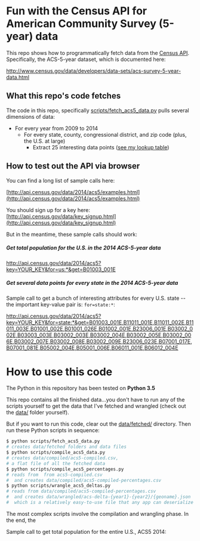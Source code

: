 # Fun with the Census API for American Community Survey (5-year) data

This repo shows how to programmatically fetch data from the [Census API](http://www.census.gov/data/developers/data-sets.html). Specifically, the ACS-5-year dataset, which is documented here:

http://www.census.gov/data/developers/data-sets/acs-survey-5-year-data.html


## What this repo's code fetches

The code in this repo, specifically [scripts/fetch_acs5_data.py](scripts/fetch_acs5_data.py) pulls several dimensions of data:

- For every year from 2009 to 2014
  - For every state, county, congressional district, and zip code (plus, the U.S. at large)
    - Extract 25 interesting data points ([see my lookup table](data/acs5-var-lookups.csv))

## How to test out the API via browser

You can find a long list of sample calls here:

[http://api.census.gov/data/2014/acs5/examples.html](http://api.census.gov/data/2014/acs5/examples.html)

You should sign up for a key here: [http://api.census.gov/data/key_signup.html](http://api.census.gov/data/key_signup.html)

But in the meantime, these sample calls should work:

##### Get total population for the U.S. in the 2014 ACS-5-year data

http://api.census.gov/data/2014/acs5?key=YOUR_KEY&for=us:*&get=B01003_001E


##### Get several data points for every state in the 2014 ACS-5-year data


Sample call to get a bunch of interesting attributes for every U.S. state -- the important key-value pair is: `for=state:*`:


http://api.census.gov/data/2014/acs5?key=YOUR_KEY&for=state:*&get=B01003_001E,B11011_001E,B11011_002E,B11011_003E,B01001_002E,B01001_026E,B01002_001E,B23006_001E,B03002_002E,B03003_003E,B03002_003E,B03002_004E,B03002_005E,B03002_006E,B03002_007E,B03002_008E,B03002_009E,B23006_023E,B07001_017E,B07001_081E,B05002_004E,B05001_006E,B06011_001E,B06012_004E



# How to use this code

The Python in this repository has been tested on __Python 3.5__

This repo contains all the finished data...you don't have to run any of the scripts yourself to get the data that I've fetched and wrangled (check out the [data/](data/) folder yourself).

But if you want to run this code, clear out the [data/fetched/](data/fetched/) directory. Then run these Python scripts in sequence:

~~~sh
$ python scripts/fetch_acs5_data.py 
# creates data/fetched folders and data files
$ python scripts/compile_acs5_data.py
# creates data/compiled/acs5-compiled.csv, 
# a flat file of all the fetched data 
$ python scripts/compile_acs5_percentages.py 
# reads from  from acs5-compiled.csv
#  and creates data/compiled/acs5-compiled-percentages.csv
$ python scripts/wrangle_acs5_deltas.py 
# reads from data/compiled/acs5-compiled-percentages.csv
#  and creates data/wrangled/acs-delta-{year1}-{year2}/{geoname}.json
#  which is a relatively easy-to-use file that any app can deserialize
~~~


The most complex scripts involve the compilation and wrangling phase. In the end, the 


Sample call to get total population for the entire U.S., ACS5 2014:

